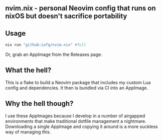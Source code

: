 ## nvim.nix - personal Neovim config that runs on nixOS but doesn't sacrifice portability

## Usage
```bash
nix run "github:iofq/nvim.nix" #full
```

Or, grab an AppImage from the Releases page.

## What the hell?

This is a flake to build a Neovim package that includes my custom Lua config and dependencies. It then is bundled via CI into an AppImage.

## Why the hell though?

I use these AppImages because I develop in a number of airgapped environments that make traditional dotfile management a nightmare. Downloading a single AppImage and copying it around is a more suckless way of managing this.
